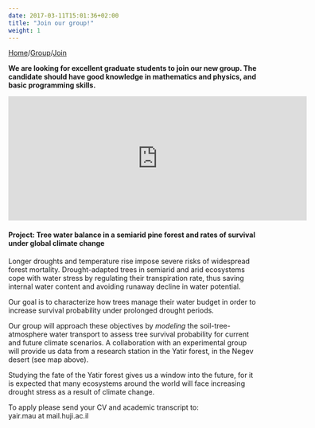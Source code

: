 ```yaml
---
date: 2017-03-11T15:01:36+02:00
title: "Join our group!"
weight: 1
---
```


[Home](/)/[Group](/group/)/[Join](/join/)

**We are looking for excellent graduate students to join our new group.
The candidate should have good knowledge in mathematics and physics, and basic programming skills.**

<!-- <img src="/images/little-miss2.jpg" alt="yair" align="middle"/> -->
<iframe src="https://www.google.com/maps/embed?pb=!1m16!1m12!1m3!1d73588.28470761843!2d35.02608198044624!3d31.34636903737814!2m3!1f0!2f0!3f0!3m2!1i1024!2i768!4f13.1!2m1!1syatir+forest!5e1!3m2!1sen!2sil!4v1501671800070" width="600" height="250" frameborder="0" style="border:0" allowfullscreen></iframe>

#### Project: Tree water balance in a semiarid pine forest and rates of survival under global climate change

Longer droughts and temperature rise impose severe risks of widespread forest mortality.
Drought-adapted trees in semiarid and arid ecosystems cope with water stress by regulating their transpiration rate, thus saving internal water content and avoiding 
runaway decline in water potential.

Our goal is to characterize how trees manage their water budget in order to increase survival probability under prolonged drought periods.

Our group will approach these objectives by *modeling* the soil-tree-atmosphere water transport to assess tree survival probability for current and future climate scenarios.
A collaboration with an experimental group will provide us data from a research station in the Yatir forest, in the Negev desert (see map above).

Studying the fate of the Yatir forest gives us a window into the future, for it is expected that many ecosystems around the world will face increasing drought stress as a result of climate change.

To apply please send your CV and academic transcript to:  
yair.mau at mail.huji.ac.il